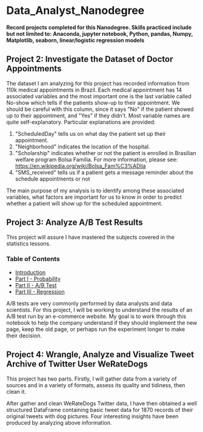 # Data_Analyst_Nanodegree
**Record projects completed for this Nanodegree. Skills practiced include but not limited to: Anaconda, jupyter notebook, Python, pandas, Numpy, Matplotlib, seaborn, linear/logistic regression models**

## Project 2: Investigate the Dataset of Doctor Appointments

The dataset I am analyzing for this project has recorded information from 110k medical appointments in Brazil. Each medical appointment has 14 associated variables and the most important one is the last variable called No-show which tells if the patients show-up to their appointment. We should be careful with this column, since it says "No" if the patient showed up to their appointment, and "Yes" if they didn't. Most variable names are quite self-explanatory. Particular explanations are provided:

1) "ScheduledDay" tells us on what day the patient set up their appointment.
2) "Neighborhood" indicates the location of the hospital.
3) "Scholarship" indicates whether or not the patient is enrolled in Brasilian welfare program Bolsa Família. For more information, please see: https://en.wikipedia.org/wiki/Bolsa_Fam%C3%ADlia 
4) "SMS_received" tells us if a patient gets a message reminder about the schedule appointments or not

The main purpose of my analysis is to identify among these associated variables, what factors are important for  us to know in order to predict whether a patient will show up for the scheduled appointment.

##  Project 3: Analyze A/B Test Results

This project will assure I have mastered the subjects covered in the statistics lessons. 

### Table of Contents
- [Introduction](#intro)
- [Part I - Probability](#probability)
- [Part II - A/B Test](#ab_test)
- [Part III - Regression](#regression)


A/B tests are very commonly performed by data analysts and data scientists. For this project, I will be working to understand the results of an A/B test run by an e-commerce website. My goal is to work through this notebook to help the company understand if they should implement the new page, keep the old page, or perhaps run the experiment longer to make their decision.

##  Project 4: Wrangle, Analyze and Visualize Tweet Archive of Twitter User WeRateDogs

This project has two parts. Firstly, I will gather data from a variety of sources and in a variety of formats, assess its quality and tidiness, then clean it. 

After gather and clean WeRateDogs Twitter data, I have then obtained a well structured DataFrame containing basic tweet data for 1870 records of their original tweets with dog pictures. Four interesting insights have been produced by analyzing above information.